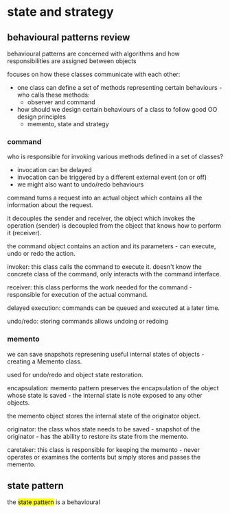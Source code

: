 # state and strategy

## behavioural patterns review

behavioural patterns are concerned with algorithms and how responsibilities are assigned between objects

focuses on how these classes communicate with each other:

- one class can define a set of methods representing certain behaviours - who calls these methods:
  - observer and command
- how should we design certain behaviours of a class to follow good OO design principles
  - memento, state and strategy

### command

who is responsible for invoking various methods defined in a set of classes?

- invocation can be delayed
- invocation can be triggered by a different external event (on or off)
- we might also want to undo/redo behaviours

command turns a request into an actual object which contains all the information about the request.

it decouples the sender and receiver, the object which invokes the operation (sender) is decoupled from the object that knows how to perform it (receiver).

the command object contains an action and its parameters - can execute, undo or redo the action.

invoker: this class calls the command to execute it. doesn't know the concrete class of the command, only interacts with the command interface.

receiver: this class performs the work needed for the command - responsible for execution of the actual command.

delayed execution: commands can be queued and executed at a later time.

undo/redo: storing commands allows undoing or redoing

### memento

we can save snapshots represening useful internal states of objects - creating a Memento class.

used for undo/redo and object state restoration.

encapsulation: memento pattern preserves the encapsulation of the object whose state is saved - the internal state is note exposed to any other objects.

the memento object stores the internal state of the originator object.

originator: the class whos state needs to be saved - snapshot of the originator - has the ability to restore its state from the memento.

caretaker: this class is responsible for keeping the memento - never operates or examines the contents but simply stores and passes the memento.

## state pattern

the <mark>state pattern</mark> is a behavioural

